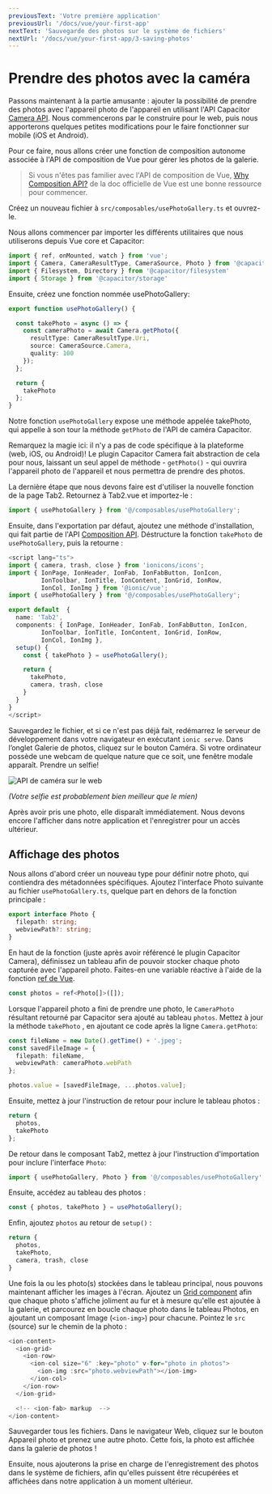 ```yaml
---
previousText: 'Votre première application'
previousUrl: '/docs/vue/your-first-app'
nextText: 'Sauvegarde des photos sur le système de fichiers'
nextUrl: '/docs/vue/your-first-app/3-saving-photos'
---
```


# Prendre des photos avec la caméra

Passons maintenant à la partie amusante : ajouter la possibilité de prendre des photos avec l'appareil photo de l'appareil en utilisant l'API Capacitor [Camera API](https://capacitor.ionicframework.com/docs/apis/camera). Nous commencerons par le construire pour le web, puis nous apporterons quelques petites modifications pour le faire fonctionner sur mobile (iOS et Android).

Pour ce faire, nous allons créer une fonction de composition autonome associée à l'API de composition de Vue pour gérer les photos de la galerie.

> Si vous n'êtes pas familier avec l'API de composition de Vue, [Why Composition API?](https://v3.vuejs.org/guide/composition-api-introduction.html#why-composition-api) de la doc officielle de Vue est une bonne ressource pour commencer.

Créez un nouveau fichier à `src/composables/usePhotoGallery.ts` et ouvrez-le.

Nous allons commencer par importer les différents utilitaires que nous utiliserons depuis Vue core et Capacitor:

```typescript
import { ref, onMounted, watch } from 'vue';
import { Camera, CameraResultType, CameraSource, Photo } from '@capacitor/camera';
import { Filesystem, Directory } from '@capacitor/filesystem'
import { Storage } from '@capacitor/storage'

```

Ensuite, créez une fonction nommée usePhotoGallery:

```typescript
export function usePhotoGallery() {

  const takePhoto = async () => {
    const cameraPhoto = await Camera.getPhoto({
      resultType: CameraResultType.Uri,
      source: CameraSource.Camera,
      quality: 100
    });
  };

  return {
    takePhoto
  };
}
```

Notre fonction `usePhotoGallery` expose une méthode appelée takePhoto, qui appelle à son tour la méthode `getPhoto` de l'API de caméra Capacitor.

Remarquez la magie ici: il n'y a pas de code spécifique à la plateforme (web, iOS, ou Android)! Le plugin Capacitor Camera fait abstraction de cela pour nous, laissant un seul appel de méthode - `getPhoto()` - qui ouvrira l'appareil photo de l'appareil et nous permettra de prendre des photos.

La dernière étape que nous devons faire est d'utiliser la nouvelle fonction de la page Tab2. Retournez à Tab2.vue et importez-le :

```typescript
import { usePhotoGallery } from '@/composables/usePhotoGallery';
```

Ensuite, dans l'exportation par défaut, ajoutez une méthode d'installation, qui fait partie de l'API [Composition API](https://v3.vuejs.org/guide/composition-api-setup.html#setup). Déstructure la fonction `takePhoto` de `usePhotoGallery`, puis la retourne :

```typescript
<script lang="ts">
import { camera, trash, close } from 'ionicons/icons';
import { IonPage, IonHeader, IonFab, IonFabButton, IonIcon,
         IonToolbar, IonTitle, IonContent, IonGrid, IonRow,
         IonCol, IonImg } from '@ionic/vue';
import { usePhotoGallery } from '@/composables/usePhotoGallery';

export default  {
  name: 'Tab2',
  components: { IonPage, IonHeader, IonFab, IonFabButton, IonIcon,
         IonToolbar, IonTitle, IonContent, IonGrid, IonRow,
         IonCol, IonImg },
  setup() {
    const { takePhoto } = usePhotoGallery();

    return {
      takePhoto,
      camera, trash, close
    }
  }
}
</script>
```

Sauvegardez le fichier, et si ce n'est pas déjà fait, redémarrez le serveur de développement dans votre navigateur en exécutant `ionic serve`. Dans l’onglet Galerie de photos, cliquez sur le bouton Caméra. Si votre ordinateur possède une webcam de quelque nature que ce soit, une fenêtre modale apparaît. Prendre un selfie!

![API de caméra sur le web](/docs/assets/img/guides/first-app-cap-ng/camera-web.png)

_(Votre selfie est probablement bien meilleur que le mien)_

Après avoir pris une photo, elle disparaît immédiatement. Nous devons encore l'afficher dans notre application et l'enregistrer pour un accès ultérieur.

## Affichage des photos

Nous allons d'abord créer un nouveau type pour définir notre photo, qui contiendra des métadonnées spécifiques. Ajoutez l'interface Photo suivante au fichier `usePhotoGallery.ts`, quelque part en dehors de la fonction principale :

```typescript
export interface Photo {
  filepath: string;
  webviewPath?: string;
}
```

En haut de la fonction (juste après avoir référencé le plugin Capacitor Camera), définissez un tableau afin de pouvoir stocker chaque photo capturée avec l'appareil photo. Faites-en une variable réactive à l'aide de la fonction [ref de Vue](https://v3.vuejs.org/guide/composition-api-introduction.html#reactive-variables-with-ref).

```typescript
const photos = ref<Photo[]>([]);
```

Lorsque l'appareil photo a fini de prendre une photo, le `CameraPhoto` résultant retourné par Capacitor sera ajouté au tableau `photos`. Mettez à jour la méthode `takePhoto` , en ajoutant ce code après la ligne `Camera.getPhoto`:

```typescript
const fileName = new Date().getTime() + '.jpeg';
const savedFileImage = {
  filepath: fileName,
  webviewPath: cameraPhoto.webPath
};

photos.value = [savedFileImage, ...photos.value];
```

Ensuite, mettez à jour l'instruction de retour pour inclure le tableau photos :

```typescript
return {
  photos,
  takePhoto
};
```

De retour dans le composant Tab2, mettez à jour l'instruction d'importation pour inclure l'interface `Photo`:

```typescript
import { usePhotoGallery, Photo } from '@/composables/usePhotoGallery';
```

Ensuite, accédez au tableau des photos :

```typescript
const { photos, takePhoto } = usePhotoGallery();
```

Enfin, ajoutez `photos` au retour de `setup()` :

```typescript
return {
  photos,
  takePhoto,
  camera, trash, close
}
```

Une fois la ou les photo(s) stockées dans le tableau principal, nous pouvons maintenant afficher les images à l'écran. Ajoutez un [Grid component](https://ionicframework.com/docs/api/grid) afin que chaque photo s'affiche joliment au fur et à mesure qu'elle est ajoutée à la galerie, et parcourez en boucle chaque photo dans le tableau Photos, en ajoutant un composant Image (`<ion-img>`) pour chacune. Pointez le `src` (source) sur le chemin de la photo :

```typescript
<ion-content>
  <ion-grid>
    <ion-row>
      <ion-col size="6" :key="photo" v-for="photo in photos">
        <ion-img :src="photo.webviewPath"></ion-img>
      </ion-col>
    </ion-row>
  </ion-grid>

  <!-- <ion-fab> markup  -->
</ion-content>
```

Sauvegarder tous les fichiers. Dans le navigateur Web, cliquez sur le bouton Appareil photo et prenez une autre photo. Cette fois, la photo est affichée dans la galerie de photos !

Ensuite, nous ajouterons la prise en charge de l'enregistrement des photos dans le système de fichiers, afin qu'elles puissent être récupérées et affichées dans notre application à un moment ultérieur.
